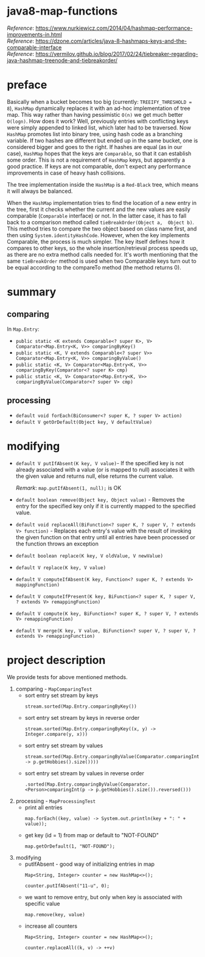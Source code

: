 # java8-map-functions

_Reference_: https://www.nurkiewicz.com/2014/04/hashmap-performance-improvements-in.html  
_Reference_: https://dzone.com/articles/java-8-hashmaps-keys-and-the-comparable-interface  
_Reference_: https://yermilov.github.io/blog/2017/02/24/tiebreaker-regarding-java-hashmap-treenode-and-tiebreakorder/

# preface
Basically when a bucket becomes too big (currently: `TREEIFY_THRESHOLD = 8`), 
`HashMap` dynamically replaces it with an ad-hoc implementation of tree 
map. This way rather than having pessimistic `O(n)` we get much better 
`O(logn)`. How does it work? Well, previously entries with conflicting 
keys were simply appended to linked list, which later had to be traversed. 
Now `HashMap` promotes list into binary tree, using hash code as a 
branching variable. If two hashes are different but ended up in the 
same bucket, one is considered bigger and goes to the right. If hashes 
are equal (as in our case), `HashMap` hopes that the keys are `Comparable`, 
so that it can establish some order. This is not a requirement of 
`HashMap` keys, but apparently a good practice. If keys are not 
comparable, don't expect any performance improvements in case of heavy 
hash collisions.

The tree implementation inside the `HashMap` is a `Red-Black` tree, which 
means it will always be balanced.

When the `HashMap` implementation tries to find the location of a new 
entry in the tree, 
first it checks whether the current and the new values are easily 
comparable (`Comparable` interface) or not. In the latter case, it has 
to fall back to a comparison method called `tieBreakOrder(Object a, 
Object b)`. This method tries to compare the two object based on class 
name first, and then using `System.identityHashCode`. However, when 
the key implements Comparable, the process is much simpler. The key 
itself defines how it compares to other keys, so the whole 
insertion/retrieval process speeds up, as there are no extra method 
calls needed for. It's worth mentioning that the same `tieBreakOrder` 
method is used when two Comparable keys turn out to be equal according 
to the compareTo method (the method returns 0).

# summary
## comparing
In `Map.Entry`:
* `public static <K extends Comparable<? super K>, V> Comparator<Map.Entry<K, V>> comparingByKey()`
* `public static <K, V extends Comparable<? super V>> Comparator<Map.Entry<K, V>> comparingByValue()`
* `public static <K, V> Comparator<Map.Entry<K, V>> comparingByKey(Comparator<? super K> cmp)`
* `public static <K, V> Comparator<Map.Entry<K, V>> comparingByValue(Comparator<? super V> cmp)`

## processing
* `default void forEach(BiConsumer<? super K, ? super V> action)`
* `default V getOrDefault(Object key, V defaultValue)`

# modifying
* `default V putIfAbsent(K key, V value)`- If the specified key is 
not already associated with a value (or is mapped to null) associates 
it with the given value and returns null, else returns the current value.

    _Remark_: `map.putIfAbsent(1, null);` is OK
    
* `default boolean remove(Object key, Object value)` - Removes the entry 
for the specified key only if it is currently mapped to the specified value.

* `default void replaceAll(BiFunction<? super K, ? super V, ? extends V> function)` - 
Replaces each entry's value with the result of invoking the given 
function on that entry until all entries have been processed or the
function throws an exception

* `default boolean replace(K key, V oldValue, V newValue)`
* `default V replace(K key, V value)`
* `default V computeIfAbsent(K key, Function<? super K, ? extends V> mappingFunction)`
* `default V computeIfPresent(K key, BiFunction<? super K, ? super V, ? extends V> remappingFunction)`
* `default V compute(K key, BiFunction<? super K, ? super V, ? extends V> remappingFunction)`
* `default V merge(K key, V value, BiFunction<? super V, ? super V, ? extends V> remappingFunction)`

# project description
We provide tests for above mentioned methods.

1. comparing - `MapComparingTest`
    * sort entry set stream by keys
        ```
        stream.sorted(Map.Entry.comparingByKey())
        ```
    * sort entry set stream by keys in reverse order
        ```
        stream.sorted(Map.Entry.comparingByKey((x, y) -> Integer.compare(y, x)))
        ```
    * sort entry set stream by values
        ```
        stream.sorted(Map.Entry.comparingByValue(Comparator.comparingInt(p -> p.getHobbies().size())))
        ```
    * sort entry set stream by values in reverse order
        ```
        .sorted(Map.Entry.comparingByValue(Comparator.<Person>comparingInt(p -> p.getHobbies().size()).reversed()))
        ```
1. processing - `MapProcessingTest`
    * print all entries
        ```
        map.forEach((key, value) -> System.out.println(key + ": " + value));
        ```
    * get key (id = 1) from map or default to "NOT-FOUND"
        ```
        map.getOrDefault(1, "NOT-FOUND");
        ```
1. modifying
    * putIfAbsent - good way of initializing entries in map
        ```
        Map<String, Integer> counter = new HashMap<>();
        
        counter.putIfAbsent("11-u", 0);
        ```
    * we want to remove entry, but only when key is associated with
    specific value
        ```
        map.remove(key, value)
        ```
    * increase all counters
        ```
        Map<String, Integer> counter = new HashMap<>();
        
        counter.replaceAll((k, v) -> ++v)     
        ```